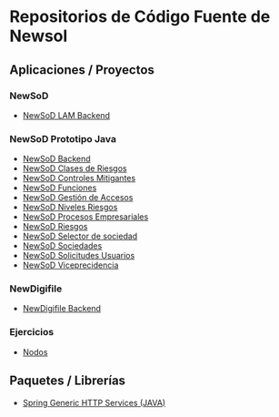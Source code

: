 # Repositorios de Código Fuente de Newsol
## Aplicaciones / Proyectos
### NewSoD
<!-- TOC -->
* [NewSoD LAM Backend](https://github.com/newsol-consulting/Newsol-NewSoD-LAM)
<!-- TOC -->
### NewSoD Prototipo Java
<!-- TOC -->
* [NewSoD Backend](https://gitlab.com/n3968/backend)
* [NewSoD Clases de Riesgos](https://gitlab.com/n3968/clases-de-riesgos)
* [NewSoD Controles Mitigantes](https://gitlab.com/n3968/controles-mitigantes)
* [NewSoD Funciones](https://gitlab.com/n3968/funciones)
* [NewSoD Gestión de Accesos](https://gitlab.com/n3968/gestion-de-accesos)
* [NewSoD Niveles Riesgos](https://gitlab.com/n3968/niveles-riesgos)
* [NewSoD Procesos Empresariales](https://gitlab.com/n3968/procesos-empresariales)
* [NewSoD Riesgos](https://gitlab.com/n3968/riesgos)
* [NewSoD Selector de sociedad](https://gitlab.com/n3968/selector-de-sociedad)
* [NewSoD Sociedades](https://gitlab.com/n3968/sociedades)
* [NewSoD Solicitudes Usuarios](https://gitlab.com/n3968/solicitudes-usuarios)
* [NewSoD Viceprecidencia](https://gitlab.com/n3968/viceprecidencia)
<!-- TOC -->
### NewDigifile
<!-- TOC -->
* [NewDigifile Backend](https://github.com/newsol-consulting/Newsol-NewDigifile)
<!-- TOC -->
### Ejercicios
<!-- TOC -->
* [Nodos](https://github.com/newsol-consulting/Newsol-Ejercicios-Nodos)
<!-- TOC -->
## Paquetes / Librerías
<!-- TOC -->
* [Spring Generic HTTP Services (JAVA)](https://github.com/newsol-consulting/spring_generic_http_services)
<!-- TOC -->